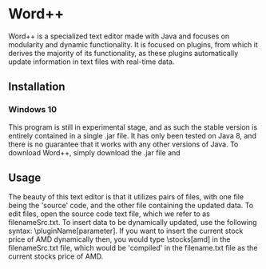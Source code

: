 # Word++

Word++ is a specialized text editor made with Java and focuses on modularity and dynamic functionality. It is focused on plugins, from which it derives the majority of its functionality, as these plugins automatically update information in text files with real-time data.

## Installation

### Windows 10

This program is still in experimental stage, and as such the stable version is entirely contained in a single .jar file. It has only been tested on Java 8, and there is no guarantee that it works with any other versions of Java. To download Word++, simply download the .jar file and 

## Usage

The beauty of this text editor is that it utilizes pairs of files, with one file being the 'source' code, and the other file containing the updated data. To edit files, open the source code text file, which we refer to as filenameSrc.txt. To insert data to be dynamically updated, use the following syntax: \pluginName[parameter]. If you want to insert the current stock price of AMD dynamically then, you would type \stocks[amd] in the filenameSrc.txt file, which would be 'compiled' in the filename.txt file as the current stocks price of AMD.
